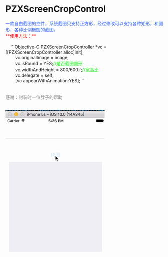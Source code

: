 # PZXScreenCropControl
<div><div><font color="#3366ff">一款自由截图的控件，系统截图只支持正方形，经过修改可以支持各种矩形，和圆形，各种比例椭圆的截图。</font></div><div><font color="#ff0000">**使用方法：**</font></div><div><br></div><div>&nbsp; &nbsp;
```Objective-C
PZXScreenCropController *vc = [[PZXScreenCropController alloc]init];</div><div>&nbsp; &nbsp; &nbsp; &nbsp; vc.originalImage = image;</div><div>&nbsp; &nbsp; &nbsp; &nbsp; vc.isRound = YES;<font color="#00ff00">//是否截图圆形</font></div><div>&nbsp; &nbsp; &nbsp; &nbsp; vc.widthAndHeight = 800/600.f;<font color="#00ff00">//宽高比</font></div><div>&nbsp; &nbsp; &nbsp; &nbsp; vc.delegate = self;</div><div>&nbsp; &nbsp; &nbsp; &nbsp; [vc appearWithAnimation:YES];
```
</div><div><br></div><div><br></div><div><font color="#808080">感谢：封装时一位胖子的帮助</font></div><div><br></div></div>

![image](https://github.com/PZXforXcode/PZXScreenCropControl/blob/master/PZXScreenCropControl/show.gif) 
